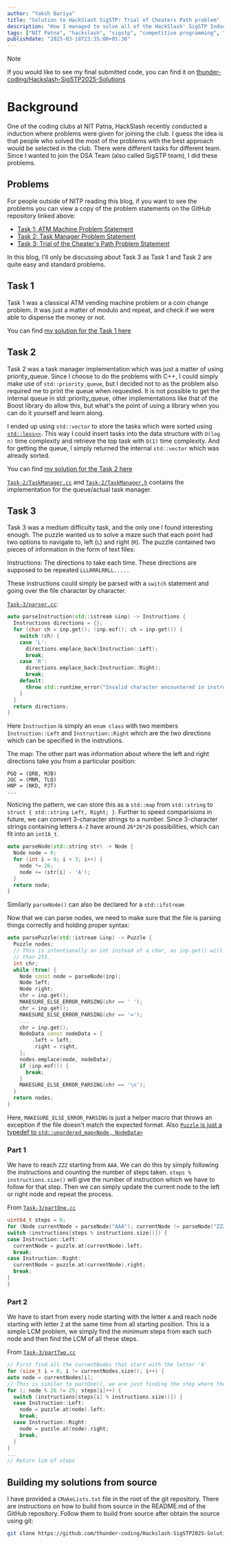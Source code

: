 ```yaml
---
author: "Yaksh Bariya"
title: "Solution to HackSlash SigSTP: Trial of Cheaters Path problem"
description: "How I managed to solve all of the HackSlash' SigSTP Induction problems"
tags: ["NIT Patna", "hackslash", "sigstp", "competitive programming", "problem solving", "programming", "coding"]
publishdate: "2025-03-18T23:35:00+05:30"
---
```


> [!note]
>
> If you would like to see my final submitted code, you can find it on [thunder-coding/Hackslash-SigSTP2025-Solutions](https://github.com/thunder-coding/Hackslash-SigSTP2025-Solutions)

# Background

One of the coding clubs at NIT Patna, HackSlash recently conducted a induction where problems were given for joining the club. I guess the idea is that people who solved the most of the problems with the best approach would be selected in the club. There were different tasks for different team. Since I wanted to join the DSA Team (also called SigSTP team), I did these problems.

## Problems

For people outside of NITP reading this blog, if you want to see the problems you can view a copy of the problem statements on the GitHub repository linked above:

- [Task 1: ATM Machine Problem Statement](https://github.com/thunder-coding/Hackslash-SigSTP2025-Solutions/blob/master/Task-1/problem.txt)
- [Task 2: Task Manager Problem Statement](https://github.com/thunder-coding/Hackslash-SigSTP2025-Solutions/blob/master/Task-2/problem.txt)
- [Task 3: Trial of the Cheater's Path Problem Statement](https://github.com/thunder-coding/Hackslash-SigSTP2025-Solutions/blob/master/Task-3/problem.txt)

In this blog, I'll only be discussing about Task 3 as Task 1 and Task 2 are quite easy and standard problems.


## Task 1

Task 1 was a classical ATM vending machine problem or a coin change problem. It was just a matter of modulo and repeat, and check if we were able to dispense the money or not.

You can find [my solution for the Task 1 here](https://github.com/thunder-coding/Hackslash-SigSTP2025-Solutions/tree/master/Task-1)

## Task 2

Task 2 was a task manager implementation which was just a matter of using priority_queue. Since I choose to do the problems with C++, I could simply make use of `std::priority_queue`, but I decided not to as the problem also required me to print the queue when requested. It is not possible to get the internal queue in std::priority_queue, other implementations like that of the Boost library do allow this, but what's the point of using a library when you can do it yourself and learn along.

I ended up using `std::vector` to store the tasks which were sorted using [`std::less<>`](https://github.com/thunder-coding/Hackslash-SigSTP2025-Solutions/blob/master/Task-2/TaskManager.cc#L6). This way I could insert tasks into the data structure with `O(log n)` time complexity and retrieve the top task with `O(1)` time complexity. And for getting the queue, I simply returned the internal `std::vector` which was already sorted.

You can find [my solution for the Task 2 here](https://github.com/thunder-coding/Hackslash-SigSTP2025-Solutions/tree/master/Task-2)

[`Task-2/TaskManager.cc`](https://github.com/thunder-coding/Hackslash-SigSTP2025-Solutions/blob/master/Task-2/TaskManager.cc) and [`Task-2/TaskManager.h`](https://github.com/thunder-coding/Hackslash-SigSTP2025-Solutions/blob/master/Task-2/TaskManager.h) contains the implementation for the queue/actual task manager.

## Task 3

Task 3 was a medium difficulty task, and the only one I found interesting enough. The puzzle wanted us to solve a maze such that each point had two options to navigate to, left (`L`) and right (`R`). The puzzle contained two pieces of information in the form of text files:

Instructions:
The directions to take each time. These directions are supposed to be repeated
`LLLRRRLRRLL.....`

These instructions could simply be parsed with a `switch` statement and going over the file character by character.

[`Task-3/parser.cc`](https://github.com/thunder-coding/Hackslash-SigSTP2025-Solutions/blob/master/Task-3/parser.cc#L15):
```cpp
auto parseInstruction(std::istream &inp) -> Instructions {
  Instructions directions = {};
  for (char ch = inp.get(); !inp.eof(); ch = inp.get()) {
    switch (ch) {
    case 'L':
      directions.emplace_back(Instruction::Left);
      break;
    case 'R':
      directions.emplace_back(Instruction::Right);
      break;
    default:
      throw std::runtime_error("Invalid character encountered in instruction file");
    }
  }
  return directions;
}
```

Here `Instruction` is simply an `enum class` with two members `Instruction::Left` and `Instruction::Right` which are the two directions which can be specified in the instrutions.

The map:
The other part was information about where the left and right directions take you from a particular position:
```
PGQ = (QRB, MJB)
JQC = (MNM, TLQ)
HNP = (NKD, PJT)
...
```

Noticing the pattern, we can store this as a `std::map` from `std::string` to `struct { std::string Left, Right; }`. Further to speed comparisions in future, we can convert 3-character strings to a number. Since 3-character strings containing letters `A-Z` have around `26*26*26` possibilities, which can fit into an `int16_t`. 

```cpp
auto parseNode(std::string str) -> Node {
  Node node = 0;
  for (int i = 0; i < 3; i++) {
    node *= 26;
    node += (str[i] - 'A');
  }
  return node;
}
```

Similarly `parseNode()` can also be declared for a `std::ifstream`


Now that we can parse nodes, we need to make sure that the file is parsing things correctly and holding proper syntax:

```cpp
auto parsePuzzle(std::istream &inp) -> Puzzle {
  Puzzle nodes;
  // This is intentionally an int instead of a char, as inp.get() will return an EOF which is supposed to be greater
  // than 255.
  int chr;
  while (true) {
    Node const node = parseNode(inp);
    Node left;
    Node right;
    chr = inp.get();
    MAKESURE_ELSE_ERROR_PARSING(chr == ' ');
    chr = inp.get();
    MAKESURE_ELSE_ERROR_PARSING(chr == '=');
    ...
    chr = inp.get();
    NodeData const nodeData = {
        .left = left,
        .right = right,
    };
    nodes.emplace(node, nodeData);
    if (inp.eof()) {
      break;
    }
    MAKESURE_ELSE_ERROR_PARSING(chr == '\n');
  }
  return nodes;
}
```

Here, `MAKESURE_ELSE_ERROR_PARSING` is just a helper macro that throws an exception if the file doesn't match the expected format. Also [`Puzzle` is just a typedef to `std::unordered_map<Node, NodeData>`](https://github.com/thunder-coding/Hackslash-SigSTP2025-Solutions/blob/master/Task-3/parser.h#L23)


### Part 1

We have to reach `ZZZ` starting from `AAA`. We can do this by simply following the instructions and counting the number of steps taken. `steps % instructions.size()` will give the number of instruction which we have to follow for that step. Then we can simply update the current node to the left or right node and repeat the process.

From [`Task-3/partOne.cc`](https://github.com/thunder-coding/Hackslash-SigSTP2025-Solutions/blob/master/Task-3/partOne.cc)
```cpp
uint64_t steps = 0;
for (Node currentNode = parseNode("AAA"); currentNode != parseNode("ZZZ"); steps++) {
switch (instructions[steps % instructions.size()]) {
case Instruction::Left:
  currentNode = puzzle.at(currentNode).left;
  break;
case Instruction::Right:
  currentNode = puzzle.at(currentNode).right;
  break;
}
}
```

### Part 2 

We have to start from every node starting with the letter `A` and reach node starting with letter `Z` at the same time from all starting position. This is a simple LCM problem, we simply find the minimum steps from each such node and then find the LCM of all these steps.

From [`Task-3/partTwo.cc`](https://github.com/thunder-coding/Hackslash-SigSTP2025-Solutions/blob/master/Task-3/partTwo.cc)
```cpp
// First find all the currentNodes that start with the letter 'A'
for (size_t i = 0; i != currentNodes.size(); i++) {
auto node = currentNodes[i];
// This is similar to partOne(), we are just finding the step where the node ends with a "Z"
for (; node % 26 != 25; steps[i]++) {
  switch (instructions[steps[i] % instructions.size()]) {
  case Instruction::Left:
    node = puzzle.at(node).left;
    break;
  case Instruction::Right:
    node = puzzle.at(node).right;
    break;
  }
}
...
// Return lcm of steps
```


## Building my solutions from source

I have provided a `CMakeLists.txt` file in the root of the git repository. There are instructions on how to build from source in the README.md of the GitHub repository. Follow them to build from source after obtain the source using git:

```sh
git clone https://github.com/thunder-coding/Hackslash-SigSTP2025-Solutions.git
```
